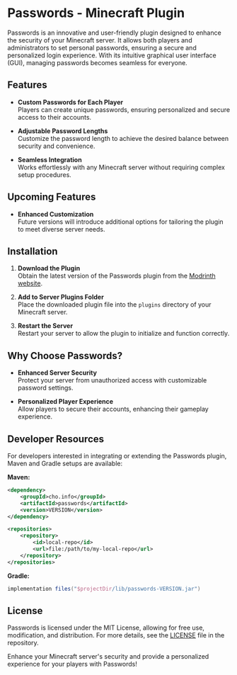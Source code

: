 # Passwords - Minecraft Plugin

Passwords is an innovative and user-friendly plugin designed to enhance the security of your Minecraft server. It allows both players and administrators to set personal passwords, ensuring a secure and personalized login experience. With its intuitive graphical user interface (GUI), managing passwords becomes seamless for everyone.

## Features

- **Custom Passwords for Each Player**  
  Players can create unique passwords, ensuring personalized and secure access to their accounts.

- **Adjustable Password Lengths**  
  Customize the password length to achieve the desired balance between security and convenience.

- **Seamless Integration**  
  Works effortlessly with any Minecraft server without requiring complex setup procedures.

## Upcoming Features

- **Enhanced Customization**  
  Future versions will introduce additional options for tailoring the plugin to meet diverse server needs.

## Installation

1. **Download the Plugin**  
   Obtain the latest version of the Passwords plugin from the [Modrinth website](https://modrinth.com/plugin/passwords).

2. **Add to Server Plugins Folder**  
   Place the downloaded plugin file into the `plugins` directory of your Minecraft server.

3. **Restart the Server**  
   Restart your server to allow the plugin to initialize and function correctly.

## Why Choose Passwords?

- **Enhanced Server Security**  
  Protect your server from unauthorized access with customizable password settings.

- **Personalized Player Experience**  
  Allow players to secure their accounts, enhancing their gameplay experience.

## Developer Resources

For developers interested in integrating or extending the Passwords plugin, Maven and Gradle setups are available:

**Maven:**

```xml
<dependency>
    <groupId>cho.info</groupId>
    <artifactId>passwords</artifactId>
    <version>VERSION</version>
</dependency>

<repositories>
    <repository>
        <id>local-repo</id>
        <url>file:/path/to/my-local-repo</url>
    </repository>
</repositories>
```

**Gradle:**

```groovy
implementation files("$projectDir/lib/passwords-VERSION.jar")
```


## License

Passwords is licensed under the MIT License, allowing for free use, modification, and distribution. For more details, see the [LICENSE](https://github.com/HamburgBigJ/Passwords/blob/main/LICENSE) file in the repository.

Enhance your Minecraft server's security and provide a personalized experience for your players with Passwords! 
